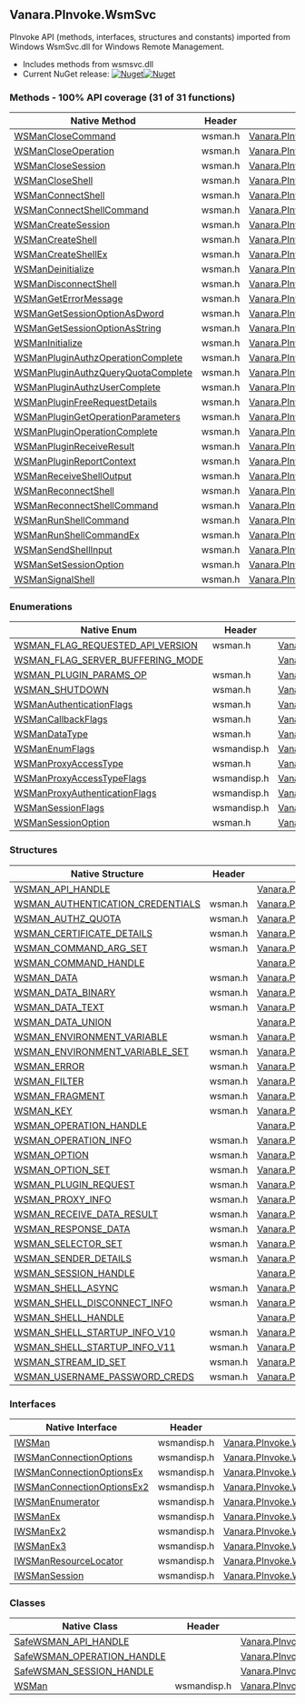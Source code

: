 ## Vanara.PInvoke.WsmSvc  
PInvoke API (methods, interfaces, structures and constants) imported from Windows WsmSvc.dll for Windows Remote Management.

- Includes methods from wsmsvc.dll  
- Current NuGet release: [![Nuget](https://img.shields.io/nuget/v/Vanara.PInvoke.WsmSvc?logo=nuget&style=flat-square)![Nuget](https://img.shields.io/nuget/dt/Vanara.PInvoke.WsmSvc?label=%20&style=flat-square)](https://www.nuget.org/packages/Vanara.PInvoke.WsmSvc)  
### Methods - 100% API coverage (31 of 31 functions)  
Native Method | Header | Managed Method  
--- | --- | ---  
[WSManCloseCommand](https://www.google.com/search?num=5&q=WSManCloseCommand+site%3Adocs.microsoft.com) | wsman.h | [Vanara.PInvoke.WsmSvc.WSManCloseCommand](https://github.com/dahall/Vanara/search?l=C%23&q=WSManCloseCommand)  
[WSManCloseOperation](https://www.google.com/search?num=5&q=WSManCloseOperation+site%3Adocs.microsoft.com) | wsman.h | [Vanara.PInvoke.WsmSvc.WSManCloseOperation](https://github.com/dahall/Vanara/search?l=C%23&q=WSManCloseOperation)  
[WSManCloseSession](https://www.google.com/search?num=5&q=WSManCloseSession+site%3Adocs.microsoft.com) | wsman.h | [Vanara.PInvoke.WsmSvc.WSManCloseSession](https://github.com/dahall/Vanara/search?l=C%23&q=WSManCloseSession)  
[WSManCloseShell](https://www.google.com/search?num=5&q=WSManCloseShell+site%3Adocs.microsoft.com) | wsman.h | [Vanara.PInvoke.WsmSvc.WSManCloseShell](https://github.com/dahall/Vanara/search?l=C%23&q=WSManCloseShell)  
[WSManConnectShell](https://www.google.com/search?num=5&q=WSManConnectShell+site%3Adocs.microsoft.com) | wsman.h | [Vanara.PInvoke.WsmSvc.WSManConnectShell](https://github.com/dahall/Vanara/search?l=C%23&q=WSManConnectShell)  
[WSManConnectShellCommand](https://www.google.com/search?num=5&q=WSManConnectShellCommand+site%3Adocs.microsoft.com) | wsman.h | [Vanara.PInvoke.WsmSvc.WSManConnectShellCommand](https://github.com/dahall/Vanara/search?l=C%23&q=WSManConnectShellCommand)  
[WSManCreateSession](https://www.google.com/search?num=5&q=WSManCreateSession+site%3Adocs.microsoft.com) | wsman.h | [Vanara.PInvoke.WsmSvc.WSManCreateSession](https://github.com/dahall/Vanara/search?l=C%23&q=WSManCreateSession)  
[WSManCreateShell](https://www.google.com/search?num=5&q=WSManCreateShell+site%3Adocs.microsoft.com) | wsman.h | [Vanara.PInvoke.WsmSvc.WSManCreateShell](https://github.com/dahall/Vanara/search?l=C%23&q=WSManCreateShell)  
[WSManCreateShellEx](https://www.google.com/search?num=5&q=WSManCreateShellEx+site%3Adocs.microsoft.com) | wsman.h | [Vanara.PInvoke.WsmSvc.WSManCreateShellEx](https://github.com/dahall/Vanara/search?l=C%23&q=WSManCreateShellEx)  
[WSManDeinitialize](https://www.google.com/search?num=5&q=WSManDeinitialize+site%3Adocs.microsoft.com) | wsman.h | [Vanara.PInvoke.WsmSvc.WSManDeinitialize](https://github.com/dahall/Vanara/search?l=C%23&q=WSManDeinitialize)  
[WSManDisconnectShell](https://www.google.com/search?num=5&q=WSManDisconnectShell+site%3Adocs.microsoft.com) | wsman.h | [Vanara.PInvoke.WsmSvc.WSManDisconnectShell](https://github.com/dahall/Vanara/search?l=C%23&q=WSManDisconnectShell)  
[WSManGetErrorMessage](https://www.google.com/search?num=5&q=WSManGetErrorMessage+site%3Adocs.microsoft.com) | wsman.h | [Vanara.PInvoke.WsmSvc.WSManGetErrorMessage](https://github.com/dahall/Vanara/search?l=C%23&q=WSManGetErrorMessage)  
[WSManGetSessionOptionAsDword](https://www.google.com/search?num=5&q=WSManGetSessionOptionAsDword+site%3Adocs.microsoft.com) | wsman.h | [Vanara.PInvoke.WsmSvc.WSManGetSessionOptionAsDword](https://github.com/dahall/Vanara/search?l=C%23&q=WSManGetSessionOptionAsDword)  
[WSManGetSessionOptionAsString](https://www.google.com/search?num=5&q=WSManGetSessionOptionAsString+site%3Adocs.microsoft.com) | wsman.h | [Vanara.PInvoke.WsmSvc.WSManGetSessionOptionAsString](https://github.com/dahall/Vanara/search?l=C%23&q=WSManGetSessionOptionAsString)  
[WSManInitialize](https://www.google.com/search?num=5&q=WSManInitialize+site%3Adocs.microsoft.com) | wsman.h | [Vanara.PInvoke.WsmSvc.WSManInitialize](https://github.com/dahall/Vanara/search?l=C%23&q=WSManInitialize)  
[WSManPluginAuthzOperationComplete](https://www.google.com/search?num=5&q=WSManPluginAuthzOperationComplete+site%3Adocs.microsoft.com) | wsman.h | [Vanara.PInvoke.WsmSvc.WSManPluginAuthzOperationComplete](https://github.com/dahall/Vanara/search?l=C%23&q=WSManPluginAuthzOperationComplete)  
[WSManPluginAuthzQueryQuotaComplete](https://www.google.com/search?num=5&q=WSManPluginAuthzQueryQuotaComplete+site%3Adocs.microsoft.com) | wsman.h | [Vanara.PInvoke.WsmSvc.WSManPluginAuthzQueryQuotaComplete](https://github.com/dahall/Vanara/search?l=C%23&q=WSManPluginAuthzQueryQuotaComplete)  
[WSManPluginAuthzUserComplete](https://www.google.com/search?num=5&q=WSManPluginAuthzUserComplete+site%3Adocs.microsoft.com) | wsman.h | [Vanara.PInvoke.WsmSvc.WSManPluginAuthzUserComplete](https://github.com/dahall/Vanara/search?l=C%23&q=WSManPluginAuthzUserComplete)  
[WSManPluginFreeRequestDetails](https://www.google.com/search?num=5&q=WSManPluginFreeRequestDetails+site%3Adocs.microsoft.com) | wsman.h | [Vanara.PInvoke.WsmSvc.WSManPluginFreeRequestDetails](https://github.com/dahall/Vanara/search?l=C%23&q=WSManPluginFreeRequestDetails)  
[WSManPluginGetOperationParameters](https://www.google.com/search?num=5&q=WSManPluginGetOperationParameters+site%3Adocs.microsoft.com) | wsman.h | [Vanara.PInvoke.WsmSvc.WSManPluginGetOperationParameters](https://github.com/dahall/Vanara/search?l=C%23&q=WSManPluginGetOperationParameters)  
[WSManPluginOperationComplete](https://www.google.com/search?num=5&q=WSManPluginOperationComplete+site%3Adocs.microsoft.com) | wsman.h | [Vanara.PInvoke.WsmSvc.WSManPluginOperationComplete](https://github.com/dahall/Vanara/search?l=C%23&q=WSManPluginOperationComplete)  
[WSManPluginReceiveResult](https://www.google.com/search?num=5&q=WSManPluginReceiveResult+site%3Adocs.microsoft.com) | wsman.h | [Vanara.PInvoke.WsmSvc.WSManPluginReceiveResult](https://github.com/dahall/Vanara/search?l=C%23&q=WSManPluginReceiveResult)  
[WSManPluginReportContext](https://www.google.com/search?num=5&q=WSManPluginReportContext+site%3Adocs.microsoft.com) | wsman.h | [Vanara.PInvoke.WsmSvc.WSManPluginReportContext](https://github.com/dahall/Vanara/search?l=C%23&q=WSManPluginReportContext)  
[WSManReceiveShellOutput](https://www.google.com/search?num=5&q=WSManReceiveShellOutput+site%3Adocs.microsoft.com) | wsman.h | [Vanara.PInvoke.WsmSvc.WSManReceiveShellOutput](https://github.com/dahall/Vanara/search?l=C%23&q=WSManReceiveShellOutput)  
[WSManReconnectShell](https://www.google.com/search?num=5&q=WSManReconnectShell+site%3Adocs.microsoft.com) | wsman.h | [Vanara.PInvoke.WsmSvc.WSManReconnectShell](https://github.com/dahall/Vanara/search?l=C%23&q=WSManReconnectShell)  
[WSManReconnectShellCommand](https://www.google.com/search?num=5&q=WSManReconnectShellCommand+site%3Adocs.microsoft.com) | wsman.h | [Vanara.PInvoke.WsmSvc.WSManReconnectShellCommand](https://github.com/dahall/Vanara/search?l=C%23&q=WSManReconnectShellCommand)  
[WSManRunShellCommand](https://www.google.com/search?num=5&q=WSManRunShellCommand+site%3Adocs.microsoft.com) | wsman.h | [Vanara.PInvoke.WsmSvc.WSManRunShellCommand](https://github.com/dahall/Vanara/search?l=C%23&q=WSManRunShellCommand)  
[WSManRunShellCommandEx](https://www.google.com/search?num=5&q=WSManRunShellCommandEx+site%3Adocs.microsoft.com) | wsman.h | [Vanara.PInvoke.WsmSvc.WSManRunShellCommandEx](https://github.com/dahall/Vanara/search?l=C%23&q=WSManRunShellCommandEx)  
[WSManSendShellInput](https://www.google.com/search?num=5&q=WSManSendShellInput+site%3Adocs.microsoft.com) | wsman.h | [Vanara.PInvoke.WsmSvc.WSManSendShellInput](https://github.com/dahall/Vanara/search?l=C%23&q=WSManSendShellInput)  
[WSManSetSessionOption](https://www.google.com/search?num=5&q=WSManSetSessionOption+site%3Adocs.microsoft.com) | wsman.h | [Vanara.PInvoke.WsmSvc.WSManSetSessionOption](https://github.com/dahall/Vanara/search?l=C%23&q=WSManSetSessionOption)  
[WSManSignalShell](https://www.google.com/search?num=5&q=WSManSignalShell+site%3Adocs.microsoft.com) | wsman.h | [Vanara.PInvoke.WsmSvc.WSManSignalShell](https://github.com/dahall/Vanara/search?l=C%23&q=WSManSignalShell)  
### Enumerations  
Native Enum | Header | Managed Enum  
--- | --- | ---  
[WSMAN_FLAG_REQUESTED_API_VERSION](https://www.google.com/search?num=5&q=WSMAN_FLAG_REQUESTED_API_VERSION+site%3Adocs.microsoft.com) | wsman.h | [Vanara.PInvoke.WsmSvc.WSMAN_FLAG_REQUESTED_API_VERSION](https://github.com/dahall/Vanara/search?l=C%23&q=WSMAN_FLAG_REQUESTED_API_VERSION)  
[WSMAN_FLAG_SERVER_BUFFERING_MODE](https://www.google.com/search?num=5&q=WSMAN_FLAG_SERVER_BUFFERING_MODE+site%3Adocs.microsoft.com) |  | [Vanara.PInvoke.WsmSvc.WSMAN_FLAG_SERVER_BUFFERING_MODE](https://github.com/dahall/Vanara/search?l=C%23&q=WSMAN_FLAG_SERVER_BUFFERING_MODE)  
[WSMAN_PLUGIN_PARAMS_OP](https://www.google.com/search?num=5&q=WSMAN_PLUGIN_PARAMS_OP+site%3Adocs.microsoft.com) | wsman.h | [Vanara.PInvoke.WsmSvc.WSMAN_PLUGIN_PARAMS_OP](https://github.com/dahall/Vanara/search?l=C%23&q=WSMAN_PLUGIN_PARAMS_OP)  
[WSMAN_SHUTDOWN](https://www.google.com/search?num=5&q=WSMAN_SHUTDOWN+site%3Adocs.microsoft.com) | wsman.h | [Vanara.PInvoke.WsmSvc.WSMAN_SHUTDOWN](https://github.com/dahall/Vanara/search?l=C%23&q=WSMAN_SHUTDOWN)  
[WSManAuthenticationFlags](https://www.google.com/search?num=5&q=WSManAuthenticationFlags+site%3Adocs.microsoft.com) | wsman.h | [Vanara.PInvoke.WsmSvc.WSManAuthenticationFlags](https://github.com/dahall/Vanara/search?l=C%23&q=WSManAuthenticationFlags)  
[WSManCallbackFlags](https://www.google.com/search?num=5&q=WSManCallbackFlags+site%3Adocs.microsoft.com) | wsman.h | [Vanara.PInvoke.WsmSvc.WSManCallbackFlags](https://github.com/dahall/Vanara/search?l=C%23&q=WSManCallbackFlags)  
[WSManDataType](https://www.google.com/search?num=5&q=WSManDataType+site%3Adocs.microsoft.com) | wsman.h | [Vanara.PInvoke.WsmSvc.WSManDataType](https://github.com/dahall/Vanara/search?l=C%23&q=WSManDataType)  
[WSManEnumFlags](https://www.google.com/search?num=5&q=WSManEnumFlags+site%3Adocs.microsoft.com) | wsmandisp.h | [Vanara.PInvoke.WsmSvc.WSManEnumFlags](https://github.com/dahall/Vanara/search?l=C%23&q=WSManEnumFlags)  
[WSManProxyAccessType](https://www.google.com/search?num=5&q=WSManProxyAccessType+site%3Adocs.microsoft.com) | wsman.h | [Vanara.PInvoke.WsmSvc.WSManProxyAccessType](https://github.com/dahall/Vanara/search?l=C%23&q=WSManProxyAccessType)  
[WSManProxyAccessTypeFlags](https://www.google.com/search?num=5&q=WSManProxyAccessTypeFlags+site%3Adocs.microsoft.com) | wsmandisp.h | [Vanara.PInvoke.WsmSvc.WSManProxyAccessTypeFlags](https://github.com/dahall/Vanara/search?l=C%23&q=WSManProxyAccessTypeFlags)  
[WSManProxyAuthenticationFlags](https://www.google.com/search?num=5&q=WSManProxyAuthenticationFlags+site%3Adocs.microsoft.com) | wsmandisp.h | [Vanara.PInvoke.WsmSvc.WSManProxyAuthenticationFlags](https://github.com/dahall/Vanara/search?l=C%23&q=WSManProxyAuthenticationFlags)  
[WSManSessionFlags](https://www.google.com/search?num=5&q=WSManSessionFlags+site%3Adocs.microsoft.com) | wsmandisp.h | [Vanara.PInvoke.WsmSvc.WSManSessionFlags](https://github.com/dahall/Vanara/search?l=C%23&q=WSManSessionFlags)  
[WSManSessionOption](https://www.google.com/search?num=5&q=WSManSessionOption+site%3Adocs.microsoft.com) | wsman.h | [Vanara.PInvoke.WsmSvc.WSManSessionOption](https://github.com/dahall/Vanara/search?l=C%23&q=WSManSessionOption)  
### Structures  
Native Structure | Header | Managed Structure  
--- | --- | ---  
[WSMAN_API_HANDLE](https://www.google.com/search?num=5&q=WSMAN_API_HANDLE+site%3Adocs.microsoft.com) |  | [Vanara.PInvoke.WsmSvc.WSMAN_API_HANDLE](https://github.com/dahall/Vanara/search?l=C%23&q=WSMAN_API_HANDLE)  
[WSMAN_AUTHENTICATION_CREDENTIALS](https://www.google.com/search?num=5&q=WSMAN_AUTHENTICATION_CREDENTIALS+site%3Adocs.microsoft.com) | wsman.h | [Vanara.PInvoke.WsmSvc.WSMAN_AUTHENTICATION_CREDENTIALS](https://github.com/dahall/Vanara/search?l=C%23&q=WSMAN_AUTHENTICATION_CREDENTIALS)  
[WSMAN_AUTHZ_QUOTA](https://www.google.com/search?num=5&q=WSMAN_AUTHZ_QUOTA+site%3Adocs.microsoft.com) | wsman.h | [Vanara.PInvoke.WsmSvc.WSMAN_AUTHZ_QUOTA](https://github.com/dahall/Vanara/search?l=C%23&q=WSMAN_AUTHZ_QUOTA)  
[WSMAN_CERTIFICATE_DETAILS](https://www.google.com/search?num=5&q=WSMAN_CERTIFICATE_DETAILS+site%3Adocs.microsoft.com) | wsman.h | [Vanara.PInvoke.WsmSvc.WSMAN_CERTIFICATE_DETAILS](https://github.com/dahall/Vanara/search?l=C%23&q=WSMAN_CERTIFICATE_DETAILS)  
[WSMAN_COMMAND_ARG_SET](https://www.google.com/search?num=5&q=WSMAN_COMMAND_ARG_SET+site%3Adocs.microsoft.com) | wsman.h | [Vanara.PInvoke.WsmSvc.WSMAN_COMMAND_ARG_SET](https://github.com/dahall/Vanara/search?l=C%23&q=WSMAN_COMMAND_ARG_SET)  
[WSMAN_COMMAND_HANDLE](https://www.google.com/search?num=5&q=WSMAN_COMMAND_HANDLE+site%3Adocs.microsoft.com) |  | [Vanara.PInvoke.WsmSvc.WSMAN_COMMAND_HANDLE](https://github.com/dahall/Vanara/search?l=C%23&q=WSMAN_COMMAND_HANDLE)  
[WSMAN_DATA](https://www.google.com/search?num=5&q=WSMAN_DATA+site%3Adocs.microsoft.com) | wsman.h | [Vanara.PInvoke.WsmSvc.WSMAN_DATA](https://github.com/dahall/Vanara/search?l=C%23&q=WSMAN_DATA)  
[WSMAN_DATA_BINARY](https://www.google.com/search?num=5&q=WSMAN_DATA_BINARY+site%3Adocs.microsoft.com) | wsman.h | [Vanara.PInvoke.WsmSvc.WSMAN_DATA_BINARY](https://github.com/dahall/Vanara/search?l=C%23&q=WSMAN_DATA_BINARY)  
[WSMAN_DATA_TEXT](https://www.google.com/search?num=5&q=WSMAN_DATA_TEXT+site%3Adocs.microsoft.com) | wsman.h | [Vanara.PInvoke.WsmSvc.WSMAN_DATA_TEXT](https://github.com/dahall/Vanara/search?l=C%23&q=WSMAN_DATA_TEXT)  
[WSMAN_DATA_UNION](https://www.google.com/search?num=5&q=WSMAN_DATA_UNION+site%3Adocs.microsoft.com) |  | [Vanara.PInvoke.WsmSvc.WSMAN_DATA.WSMAN_DATA_UNION](https://github.com/dahall/Vanara/search?l=C%23&q=WSMAN_DATA_UNION)  
[WSMAN_ENVIRONMENT_VARIABLE](https://www.google.com/search?num=5&q=WSMAN_ENVIRONMENT_VARIABLE+site%3Adocs.microsoft.com) | wsman.h | [Vanara.PInvoke.WsmSvc.WSMAN_ENVIRONMENT_VARIABLE](https://github.com/dahall/Vanara/search?l=C%23&q=WSMAN_ENVIRONMENT_VARIABLE)  
[WSMAN_ENVIRONMENT_VARIABLE_SET](https://www.google.com/search?num=5&q=WSMAN_ENVIRONMENT_VARIABLE_SET+site%3Adocs.microsoft.com) | wsman.h | [Vanara.PInvoke.WsmSvc.WSMAN_ENVIRONMENT_VARIABLE_SET](https://github.com/dahall/Vanara/search?l=C%23&q=WSMAN_ENVIRONMENT_VARIABLE_SET)  
[WSMAN_ERROR](https://www.google.com/search?num=5&q=WSMAN_ERROR+site%3Adocs.microsoft.com) | wsman.h | [Vanara.PInvoke.WsmSvc.WSMAN_ERROR](https://github.com/dahall/Vanara/search?l=C%23&q=WSMAN_ERROR)  
[WSMAN_FILTER](https://www.google.com/search?num=5&q=WSMAN_FILTER+site%3Adocs.microsoft.com) | wsman.h | [Vanara.PInvoke.WsmSvc.WSMAN_FILTER](https://github.com/dahall/Vanara/search?l=C%23&q=WSMAN_FILTER)  
[WSMAN_FRAGMENT](https://www.google.com/search?num=5&q=WSMAN_FRAGMENT+site%3Adocs.microsoft.com) | wsman.h | [Vanara.PInvoke.WsmSvc.WSMAN_FRAGMENT](https://github.com/dahall/Vanara/search?l=C%23&q=WSMAN_FRAGMENT)  
[WSMAN_KEY](https://www.google.com/search?num=5&q=WSMAN_KEY+site%3Adocs.microsoft.com) | wsman.h | [Vanara.PInvoke.WsmSvc.WSMAN_KEY](https://github.com/dahall/Vanara/search?l=C%23&q=WSMAN_KEY)  
[WSMAN_OPERATION_HANDLE](https://www.google.com/search?num=5&q=WSMAN_OPERATION_HANDLE+site%3Adocs.microsoft.com) |  | [Vanara.PInvoke.WsmSvc.WSMAN_OPERATION_HANDLE](https://github.com/dahall/Vanara/search?l=C%23&q=WSMAN_OPERATION_HANDLE)  
[WSMAN_OPERATION_INFO](https://www.google.com/search?num=5&q=WSMAN_OPERATION_INFO+site%3Adocs.microsoft.com) | wsman.h | [Vanara.PInvoke.WsmSvc.WSMAN_OPERATION_INFO](https://github.com/dahall/Vanara/search?l=C%23&q=WSMAN_OPERATION_INFO)  
[WSMAN_OPTION](https://www.google.com/search?num=5&q=WSMAN_OPTION+site%3Adocs.microsoft.com) | wsman.h | [Vanara.PInvoke.WsmSvc.WSMAN_OPTION](https://github.com/dahall/Vanara/search?l=C%23&q=WSMAN_OPTION)  
[WSMAN_OPTION_SET](https://www.google.com/search?num=5&q=WSMAN_OPTION_SET+site%3Adocs.microsoft.com) | wsman.h | [Vanara.PInvoke.WsmSvc.WSMAN_OPTION_SET](https://github.com/dahall/Vanara/search?l=C%23&q=WSMAN_OPTION_SET)  
[WSMAN_PLUGIN_REQUEST](https://www.google.com/search?num=5&q=WSMAN_PLUGIN_REQUEST+site%3Adocs.microsoft.com) | wsman.h | [Vanara.PInvoke.WsmSvc.WSMAN_PLUGIN_REQUEST](https://github.com/dahall/Vanara/search?l=C%23&q=WSMAN_PLUGIN_REQUEST)  
[WSMAN_PROXY_INFO](https://www.google.com/search?num=5&q=WSMAN_PROXY_INFO+site%3Adocs.microsoft.com) | wsman.h | [Vanara.PInvoke.WsmSvc.WSMAN_PROXY_INFO](https://github.com/dahall/Vanara/search?l=C%23&q=WSMAN_PROXY_INFO)  
[WSMAN_RECEIVE_DATA_RESULT](https://www.google.com/search?num=5&q=WSMAN_RECEIVE_DATA_RESULT+site%3Adocs.microsoft.com) | wsman.h | [Vanara.PInvoke.WsmSvc.WSMAN_RECEIVE_DATA_RESULT](https://github.com/dahall/Vanara/search?l=C%23&q=WSMAN_RECEIVE_DATA_RESULT)  
[WSMAN_RESPONSE_DATA](https://www.google.com/search?num=5&q=WSMAN_RESPONSE_DATA+site%3Adocs.microsoft.com) | wsman.h | [Vanara.PInvoke.WsmSvc.WSMAN_RESPONSE_DATA](https://github.com/dahall/Vanara/search?l=C%23&q=WSMAN_RESPONSE_DATA)  
[WSMAN_SELECTOR_SET](https://www.google.com/search?num=5&q=WSMAN_SELECTOR_SET+site%3Adocs.microsoft.com) | wsman.h | [Vanara.PInvoke.WsmSvc.WSMAN_SELECTOR_SET](https://github.com/dahall/Vanara/search?l=C%23&q=WSMAN_SELECTOR_SET)  
[WSMAN_SENDER_DETAILS](https://www.google.com/search?num=5&q=WSMAN_SENDER_DETAILS+site%3Adocs.microsoft.com) | wsman.h | [Vanara.PInvoke.WsmSvc.WSMAN_SENDER_DETAILS](https://github.com/dahall/Vanara/search?l=C%23&q=WSMAN_SENDER_DETAILS)  
[WSMAN_SESSION_HANDLE](https://www.google.com/search?num=5&q=WSMAN_SESSION_HANDLE+site%3Adocs.microsoft.com) |  | [Vanara.PInvoke.WsmSvc.WSMAN_SESSION_HANDLE](https://github.com/dahall/Vanara/search?l=C%23&q=WSMAN_SESSION_HANDLE)  
[WSMAN_SHELL_ASYNC](https://www.google.com/search?num=5&q=WSMAN_SHELL_ASYNC+site%3Adocs.microsoft.com) | wsman.h | [Vanara.PInvoke.WsmSvc.WSMAN_SHELL_ASYNC](https://github.com/dahall/Vanara/search?l=C%23&q=WSMAN_SHELL_ASYNC)  
[WSMAN_SHELL_DISCONNECT_INFO](https://www.google.com/search?num=5&q=WSMAN_SHELL_DISCONNECT_INFO+site%3Adocs.microsoft.com) | wsman.h | [Vanara.PInvoke.WsmSvc.WSMAN_SHELL_DISCONNECT_INFO](https://github.com/dahall/Vanara/search?l=C%23&q=WSMAN_SHELL_DISCONNECT_INFO)  
[WSMAN_SHELL_HANDLE](https://www.google.com/search?num=5&q=WSMAN_SHELL_HANDLE+site%3Adocs.microsoft.com) |  | [Vanara.PInvoke.WsmSvc.WSMAN_SHELL_HANDLE](https://github.com/dahall/Vanara/search?l=C%23&q=WSMAN_SHELL_HANDLE)  
[WSMAN_SHELL_STARTUP_INFO_V10](https://www.google.com/search?num=5&q=WSMAN_SHELL_STARTUP_INFO_V10+site%3Adocs.microsoft.com) | wsman.h | [Vanara.PInvoke.WsmSvc.WSMAN_SHELL_STARTUP_INFO_V10](https://github.com/dahall/Vanara/search?l=C%23&q=WSMAN_SHELL_STARTUP_INFO_V10)  
[WSMAN_SHELL_STARTUP_INFO_V11](https://www.google.com/search?num=5&q=WSMAN_SHELL_STARTUP_INFO_V11+site%3Adocs.microsoft.com) | wsman.h | [Vanara.PInvoke.WsmSvc.WSMAN_SHELL_STARTUP_INFO_V11](https://github.com/dahall/Vanara/search?l=C%23&q=WSMAN_SHELL_STARTUP_INFO_V11)  
[WSMAN_STREAM_ID_SET](https://www.google.com/search?num=5&q=WSMAN_STREAM_ID_SET+site%3Adocs.microsoft.com) | wsman.h | [Vanara.PInvoke.WsmSvc.WSMAN_STREAM_ID_SET](https://github.com/dahall/Vanara/search?l=C%23&q=WSMAN_STREAM_ID_SET)  
[WSMAN_USERNAME_PASSWORD_CREDS](https://www.google.com/search?num=5&q=WSMAN_USERNAME_PASSWORD_CREDS+site%3Adocs.microsoft.com) | wsman.h | [Vanara.PInvoke.WsmSvc.WSMAN_USERNAME_PASSWORD_CREDS](https://github.com/dahall/Vanara/search?l=C%23&q=WSMAN_USERNAME_PASSWORD_CREDS)  
### Interfaces  
Native Interface | Header | Managed Interface  
--- | --- | ---  
[IWSMan](https://www.google.com/search?num=5&q=IWSMan+site%3Adocs.microsoft.com) | wsmandisp.h | [Vanara.PInvoke.WsmSvc.IWSMan](https://github.com/dahall/Vanara/search?l=C%23&q=IWSMan)  
[IWSManConnectionOptions](https://www.google.com/search?num=5&q=IWSManConnectionOptions+site%3Adocs.microsoft.com) | wsmandisp.h | [Vanara.PInvoke.WsmSvc.IWSManConnectionOptions](https://github.com/dahall/Vanara/search?l=C%23&q=IWSManConnectionOptions)  
[IWSManConnectionOptionsEx](https://www.google.com/search?num=5&q=IWSManConnectionOptionsEx+site%3Adocs.microsoft.com) | wsmandisp.h | [Vanara.PInvoke.WsmSvc.IWSManConnectionOptionsEx](https://github.com/dahall/Vanara/search?l=C%23&q=IWSManConnectionOptionsEx)  
[IWSManConnectionOptionsEx2](https://www.google.com/search?num=5&q=IWSManConnectionOptionsEx2+site%3Adocs.microsoft.com) | wsmandisp.h | [Vanara.PInvoke.WsmSvc.IWSManConnectionOptionsEx2](https://github.com/dahall/Vanara/search?l=C%23&q=IWSManConnectionOptionsEx2)  
[IWSManEnumerator](https://www.google.com/search?num=5&q=IWSManEnumerator+site%3Adocs.microsoft.com) | wsmandisp.h | [Vanara.PInvoke.WsmSvc.IWSManEnumerator](https://github.com/dahall/Vanara/search?l=C%23&q=IWSManEnumerator)  
[IWSManEx](https://www.google.com/search?num=5&q=IWSManEx+site%3Adocs.microsoft.com) | wsmandisp.h | [Vanara.PInvoke.WsmSvc.IWSManEx](https://github.com/dahall/Vanara/search?l=C%23&q=IWSManEx)  
[IWSManEx2](https://www.google.com/search?num=5&q=IWSManEx2+site%3Adocs.microsoft.com) | wsmandisp.h | [Vanara.PInvoke.WsmSvc.IWSManEx2](https://github.com/dahall/Vanara/search?l=C%23&q=IWSManEx2)  
[IWSManEx3](https://www.google.com/search?num=5&q=IWSManEx3+site%3Adocs.microsoft.com) | wsmandisp.h | [Vanara.PInvoke.WsmSvc.IWSManEx3](https://github.com/dahall/Vanara/search?l=C%23&q=IWSManEx3)  
[IWSManResourceLocator](https://www.google.com/search?num=5&q=IWSManResourceLocator+site%3Adocs.microsoft.com) | wsmandisp.h | [Vanara.PInvoke.WsmSvc.IWSManResourceLocator](https://github.com/dahall/Vanara/search?l=C%23&q=IWSManResourceLocator)  
[IWSManSession](https://www.google.com/search?num=5&q=IWSManSession+site%3Adocs.microsoft.com) | wsmandisp.h | [Vanara.PInvoke.WsmSvc.IWSManSession](https://github.com/dahall/Vanara/search?l=C%23&q=IWSManSession)  
### Classes  
Native Class | Header | Managed Class  
--- | --- | ---  
[SafeWSMAN_API_HANDLE](https://www.google.com/search?num=5&q=SafeWSMAN_API_HANDLE+site%3Adocs.microsoft.com) |  | [Vanara.PInvoke.WsmSvc.SafeWSMAN_API_HANDLE](https://github.com/dahall/Vanara/search?l=C%23&q=SafeWSMAN_API_HANDLE)  
[SafeWSMAN_OPERATION_HANDLE](https://www.google.com/search?num=5&q=SafeWSMAN_OPERATION_HANDLE+site%3Adocs.microsoft.com) |  | [Vanara.PInvoke.WsmSvc.SafeWSMAN_OPERATION_HANDLE](https://github.com/dahall/Vanara/search?l=C%23&q=SafeWSMAN_OPERATION_HANDLE)  
[SafeWSMAN_SESSION_HANDLE](https://www.google.com/search?num=5&q=SafeWSMAN_SESSION_HANDLE+site%3Adocs.microsoft.com) |  | [Vanara.PInvoke.WsmSvc.SafeWSMAN_SESSION_HANDLE](https://github.com/dahall/Vanara/search?l=C%23&q=SafeWSMAN_SESSION_HANDLE)  
[WSMan](https://www.google.com/search?num=5&q=WSMan+site%3Adocs.microsoft.com) | wsmandisp.h | [Vanara.PInvoke.WsmSvc.WSMan](https://github.com/dahall/Vanara/search?l=C%23&q=WSMan)  
